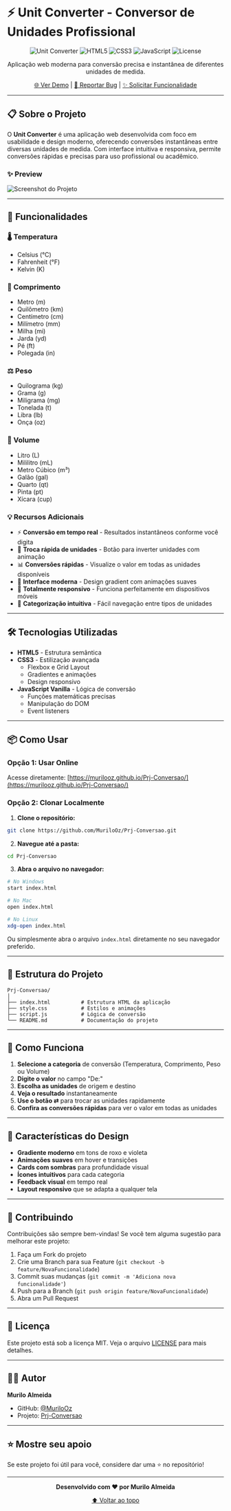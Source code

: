 # ⚡ Unit Converter - Conversor de Unidades Profissional

<div align="center">

![Unit Converter](https://img.shields.io/badge/Version-1.0.0-blue)
![HTML5](https://img.shields.io/badge/HTML5-E34F26?logo=html5&logoColor=white)
![CSS3](https://img.shields.io/badge/CSS3-1572B6?logo=css3&logoColor=white)
![JavaScript](https://img.shields.io/badge/JavaScript-F7DF1E?logo=javascript&logoColor=black)
![License](https://img.shields.io/badge/License-MIT-green)

Aplicação web moderna para conversão precisa e instantânea de diferentes unidades de medida.

[🌐 Ver Demo](https://murilooz.github.io/Prj-Conversao/) | [📝 Reportar Bug](https://github.com/MuriloOz/Prj-Conversao/issues) | [✨ Solicitar Funcionalidade](https://github.com/MuriloOz/Prj-Conversao/issues)

</div>

---

## 📋 Sobre o Projeto

O **Unit Converter** é uma aplicação web desenvolvida com foco em usabilidade e design moderno, oferecendo conversões instantâneas entre diversas unidades de medida. Com interface intuitiva e responsiva, permite conversões rápidas e precisas para uso profissional ou acadêmico.

### ✨ Preview

![Screenshot do Projeto](https://via.placeholder.com/800x400/667eea/ffffff?text=Unit+Converter+Preview)

---

## 🚀 Funcionalidades

### 🌡️ Temperatura
- Celsius (°C)
- Fahrenheit (°F)
- Kelvin (K)

### 📏 Comprimento
- Metro (m)
- Quilômetro (km)
- Centímetro (cm)
- Milímetro (mm)
- Milha (mi)
- Jarda (yd)
- Pé (ft)
- Polegada (in)

### ⚖️ Peso
- Quilograma (kg)
- Grama (g)
- Miligrama (mg)
- Tonelada (t)
- Libra (lb)
- Onça (oz)

### 🧪 Volume
- Litro (L)
- Mililitro (mL)
- Metro Cúbico (m³)
- Galão (gal)
- Quarto (qt)
- Pinta (pt)
- Xícara (cup)

### 💡 Recursos Adicionais
- ⚡ **Conversão em tempo real** - Resultados instantâneos conforme você digita
- 🔄 **Troca rápida de unidades** - Botão para inverter unidades com animação
- 📊 **Conversões rápidas** - Visualize o valor em todas as unidades disponíveis
- 🎨 **Interface moderna** - Design gradient com animações suaves
- 📱 **Totalmente responsivo** - Funciona perfeitamente em dispositivos móveis
- 🎯 **Categorização intuitiva** - Fácil navegação entre tipos de unidades

---

## 🛠️ Tecnologias Utilizadas

- **HTML5** - Estrutura semântica
- **CSS3** - Estilização avançada
  - Flexbox e Grid Layout
  - Gradientes e animações
  - Design responsivo
- **JavaScript Vanilla** - Lógica de conversão
  - Funções matemáticas precisas
  - Manipulação do DOM
  - Event listeners

---

## 📦 Como Usar

### Opção 1: Usar Online
Acesse diretamente: [https://murilooz.github.io/Prj-Conversao/](https://murilooz.github.io/Prj-Conversao/)

### Opção 2: Clonar Localmente

1. **Clone o repositório:**
```bash
git clone https://github.com/MuriloOz/Prj-Conversao.git
```

2. **Navegue até a pasta:**
```bash
cd Prj-Conversao
```

3. **Abra o arquivo no navegador:**
```bash
# No Windows
start index.html

# No Mac
open index.html

# No Linux
xdg-open index.html
```

Ou simplesmente abra o arquivo `index.html` diretamente no seu navegador preferido.

---

## 📂 Estrutura do Projeto

```
Prj-Conversao/
│
├── index.html          # Estrutura HTML da aplicação
├── style.css           # Estilos e animações
├── script.js           # Lógica de conversão
└── README.md           # Documentação do projeto
```

---

## 🎯 Como Funciona

1. **Selecione a categoria** de conversão (Temperatura, Comprimento, Peso ou Volume)
2. **Digite o valor** no campo "De:"
3. **Escolha as unidades** de origem e destino
4. **Veja o resultado** instantaneamente
5. **Use o botão ⇄** para trocar as unidades rapidamente
6. **Confira as conversões rápidas** para ver o valor em todas as unidades

---

## 🎨 Características do Design

- **Gradiente moderno** em tons de roxo e violeta
- **Animações suaves** em hover e transições
- **Cards com sombras** para profundidade visual
- **Ícones intuitivos** para cada categoria
- **Feedback visual** em tempo real
- **Layout responsivo** que se adapta a qualquer tela

---

## 🤝 Contribuindo

Contribuições são sempre bem-vindas! Se você tem alguma sugestão para melhorar este projeto:

1. Faça um Fork do projeto
2. Crie uma Branch para sua Feature (`git checkout -b feature/NovaFuncionalidade`)
3. Commit suas mudanças (`git commit -m 'Adiciona nova funcionalidade'`)
4. Push para a Branch (`git push origin feature/NovaFuncionalidade`)
5. Abra um Pull Request

---

## 📝 Licença

Este projeto está sob a licença MIT. Veja o arquivo [LICENSE](LICENSE) para mais detalhes.

---

## 👨‍💻 Autor

**Murilo Almeida**

- GitHub: [@MuriloOz](https://github.com/MuriloOz)
- Projeto: [Prj-Conversao](https://github.com/MuriloOz/Prj-Conversao)

---

## ⭐ Mostre seu apoio

Se este projeto foi útil para você, considere dar uma ⭐ no repositório!

---

<div align="center">

**Desenvolvido com ❤️ por Murilo Almeida**

[⬆ Voltar ao topo](#-unit-converter---conversor-de-unidades-profissional)

</div>
